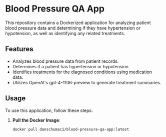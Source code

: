 # Blood Pressure QA App

This repository contains a Dockerized application for analyzing patient blood pressure data and determining if they have hypertension or hypotension, as well as identifying any related treatments.

## Features

- Analyzes blood pressure data from patient records.
- Determines if a patient has hypertension or hypotension.
- Identifies treatments for the diagnosed conditions using medication data.
- Utilizes OpenAI's gpt-4-1106-preview to generate treatment summaries.

## Usage

To use this application, follow these steps:

1. **Pull the Docker Image**:
   ```bash
   docker pull danschumac1/blood-pressure-qa-app:latest
